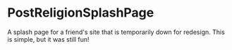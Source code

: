 # PostReligionSplashPage
A splash page for a friend's site that is temporarily down for redesign. This is simple, but it was still fun!
